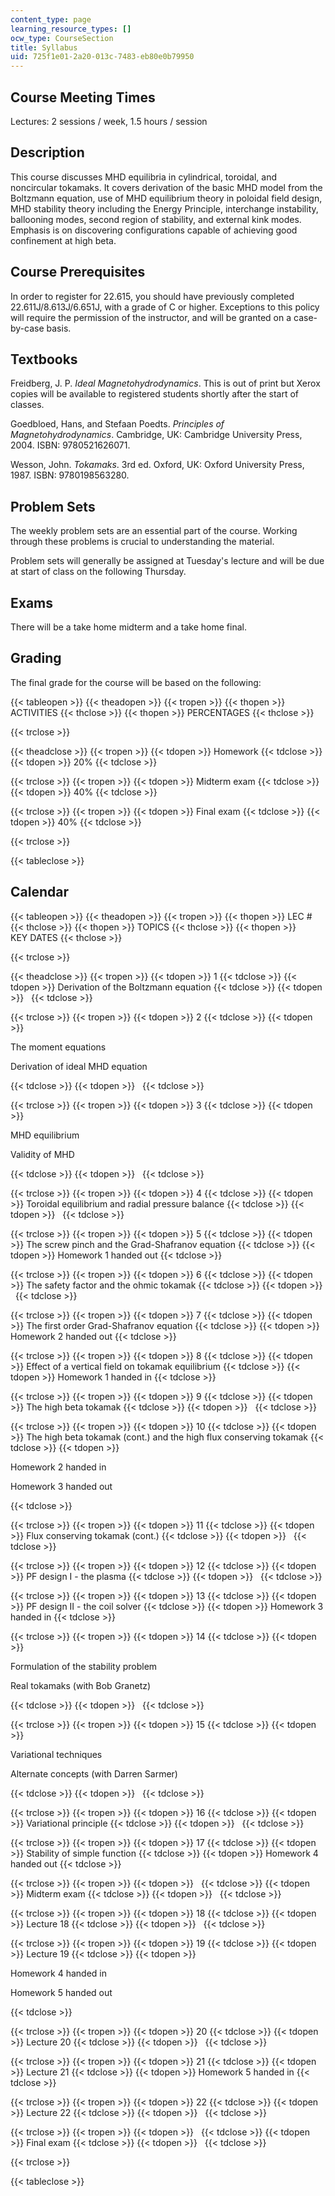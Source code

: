 ```yaml
---
content_type: page
learning_resource_types: []
ocw_type: CourseSection
title: Syllabus
uid: 725f1e01-2a20-013c-7483-eb80e0b79950
---
```


Course Meeting Times
--------------------

Lectures: 2 sessions / week, 1.5 hours / session

Description
-----------

This course discusses MHD equilibria in cylindrical, toroidal, and noncircular tokamaks. It covers derivation of the basic MHD model from the Boltzmann equation, use of MHD equilibrium theory in poloidal field design, MHD stability theory including the Energy Principle, interchange instability, ballooning modes, second region of stability, and external kink modes. Emphasis is on discovering configurations capable of achieving good confinement at high beta.

Course Prerequisites
--------------------

In order to register for 22.615, you should have previously completed 22.611J/8.613J/6.651J, with a grade of C or higher. Exceptions to this policy will require the permission of the instructor, and will be granted on a case-by-case basis.

Textbooks
---------

Freidberg, J. P. _Ideal Magnetohydrodynamics_. This is out of print but Xerox copies will be available to registered students shortly after the start of classes.

Goedbloed, Hans, and Stefaan Poedts. _Principles of Magnetohydrodynamics_. Cambridge, UK: Cambridge University Press, 2004. ISBN: 9780521626071.

Wesson, John. _Tokamaks_. 3rd ed. Oxford, UK: Oxford University Press, 1987. ISBN: 9780198563280.

Problem Sets
------------

The weekly problem sets are an essential part of the course. Working through these problems is crucial to understanding the material.

Problem sets will generally be assigned at Tuesday's lecture and will be due at start of class on the following Thursday.

Exams
-----

There will be a take home midterm and a take home final.

Grading
-------

The final grade for the course will be based on the following:

{{< tableopen >}}
{{< theadopen >}}
{{< tropen >}}
{{< thopen >}}
ACTIVITIES
{{< thclose >}}
{{< thopen >}}
PERCENTAGES
{{< thclose >}}

{{< trclose >}}

{{< theadclose >}}
{{< tropen >}}
{{< tdopen >}}
Homework
{{< tdclose >}}
{{< tdopen >}}
20%
{{< tdclose >}}

{{< trclose >}}
{{< tropen >}}
{{< tdopen >}}
Midterm exam
{{< tdclose >}}
{{< tdopen >}}
40%
{{< tdclose >}}

{{< trclose >}}
{{< tropen >}}
{{< tdopen >}}
Final exam
{{< tdclose >}}
{{< tdopen >}}
40%
{{< tdclose >}}

{{< trclose >}}

{{< tableclose >}}

Calendar
--------

{{< tableopen >}}
{{< theadopen >}}
{{< tropen >}}
{{< thopen >}}
LEC #
{{< thclose >}}
{{< thopen >}}
TOPICS
{{< thclose >}}
{{< thopen >}}
KEY DATES
{{< thclose >}}

{{< trclose >}}

{{< theadclose >}}
{{< tropen >}}
{{< tdopen >}}
1
{{< tdclose >}}
{{< tdopen >}}
Derivation of the Boltzmann equation
{{< tdclose >}}
{{< tdopen >}}
 
{{< tdclose >}}

{{< trclose >}}
{{< tropen >}}
{{< tdopen >}}
2
{{< tdclose >}}
{{< tdopen >}}


The moment equations

Derivation of ideal MHD equation


{{< tdclose >}}
{{< tdopen >}}
 
{{< tdclose >}}

{{< trclose >}}
{{< tropen >}}
{{< tdopen >}}
3
{{< tdclose >}}
{{< tdopen >}}


MHD equilibrium

Validity of MHD


{{< tdclose >}}
{{< tdopen >}}
 
{{< tdclose >}}

{{< trclose >}}
{{< tropen >}}
{{< tdopen >}}
4
{{< tdclose >}}
{{< tdopen >}}
Toroidal equilibrium and radial pressure balance
{{< tdclose >}}
{{< tdopen >}}
 
{{< tdclose >}}

{{< trclose >}}
{{< tropen >}}
{{< tdopen >}}
5
{{< tdclose >}}
{{< tdopen >}}
The screw pinch and the Grad-Shafranov equation
{{< tdclose >}}
{{< tdopen >}}
Homework 1 handed out
{{< tdclose >}}

{{< trclose >}}
{{< tropen >}}
{{< tdopen >}}
6
{{< tdclose >}}
{{< tdopen >}}
The safety factor and the ohmic tokamak
{{< tdclose >}}
{{< tdopen >}}
 
{{< tdclose >}}

{{< trclose >}}
{{< tropen >}}
{{< tdopen >}}
7
{{< tdclose >}}
{{< tdopen >}}
The first order Grad-Shafranov equation
{{< tdclose >}}
{{< tdopen >}}
Homework 2 handed out
{{< tdclose >}}

{{< trclose >}}
{{< tropen >}}
{{< tdopen >}}
8
{{< tdclose >}}
{{< tdopen >}}
Effect of a vertical field on tokamak equilibrium
{{< tdclose >}}
{{< tdopen >}}
Homework 1 handed in
{{< tdclose >}}

{{< trclose >}}
{{< tropen >}}
{{< tdopen >}}
9
{{< tdclose >}}
{{< tdopen >}}
The high beta tokamak
{{< tdclose >}}
{{< tdopen >}}
 
{{< tdclose >}}

{{< trclose >}}
{{< tropen >}}
{{< tdopen >}}
10
{{< tdclose >}}
{{< tdopen >}}
The high beta tokamak (cont.) and the high flux conserving tokamak
{{< tdclose >}}
{{< tdopen >}}


Homework 2 handed in

Homework 3 handed out


{{< tdclose >}}

{{< trclose >}}
{{< tropen >}}
{{< tdopen >}}
11
{{< tdclose >}}
{{< tdopen >}}
Flux conserving tokamak (cont.)
{{< tdclose >}}
{{< tdopen >}}
 
{{< tdclose >}}

{{< trclose >}}
{{< tropen >}}
{{< tdopen >}}
12
{{< tdclose >}}
{{< tdopen >}}
PF design I - the plasma
{{< tdclose >}}
{{< tdopen >}}
 
{{< tdclose >}}

{{< trclose >}}
{{< tropen >}}
{{< tdopen >}}
13
{{< tdclose >}}
{{< tdopen >}}
PF design II - the coil solver
{{< tdclose >}}
{{< tdopen >}}
Homework 3 handed in
{{< tdclose >}}

{{< trclose >}}
{{< tropen >}}
{{< tdopen >}}
14
{{< tdclose >}}
{{< tdopen >}}


Formulation of the stability problem

Real tokamaks (with Bob Granetz)


{{< tdclose >}}
{{< tdopen >}}
 
{{< tdclose >}}

{{< trclose >}}
{{< tropen >}}
{{< tdopen >}}
15
{{< tdclose >}}
{{< tdopen >}}


Variational techniques

Alternate concepts (with Darren Sarmer)


{{< tdclose >}}
{{< tdopen >}}
 
{{< tdclose >}}

{{< trclose >}}
{{< tropen >}}
{{< tdopen >}}
16
{{< tdclose >}}
{{< tdopen >}}
Variational principle
{{< tdclose >}}
{{< tdopen >}}
 
{{< tdclose >}}

{{< trclose >}}
{{< tropen >}}
{{< tdopen >}}
17
{{< tdclose >}}
{{< tdopen >}}
Stability of simple function
{{< tdclose >}}
{{< tdopen >}}
Homework 4 handed out
{{< tdclose >}}

{{< trclose >}}
{{< tropen >}}
{{< tdopen >}}
 
{{< tdclose >}}
{{< tdopen >}}
Midterm exam
{{< tdclose >}}
{{< tdopen >}}
 
{{< tdclose >}}

{{< trclose >}}
{{< tropen >}}
{{< tdopen >}}
18
{{< tdclose >}}
{{< tdopen >}}
Lecture 18
{{< tdclose >}}
{{< tdopen >}}
 
{{< tdclose >}}

{{< trclose >}}
{{< tropen >}}
{{< tdopen >}}
19
{{< tdclose >}}
{{< tdopen >}}
Lecture 19
{{< tdclose >}}
{{< tdopen >}}


Homework 4 handed in

Homework 5 handed out


{{< tdclose >}}

{{< trclose >}}
{{< tropen >}}
{{< tdopen >}}
20
{{< tdclose >}}
{{< tdopen >}}
Lecture 20
{{< tdclose >}}
{{< tdopen >}}
 
{{< tdclose >}}

{{< trclose >}}
{{< tropen >}}
{{< tdopen >}}
21
{{< tdclose >}}
{{< tdopen >}}
Lecture 21
{{< tdclose >}}
{{< tdopen >}}
Homework 5 handed in
{{< tdclose >}}

{{< trclose >}}
{{< tropen >}}
{{< tdopen >}}
22
{{< tdclose >}}
{{< tdopen >}}
Lecture 22
{{< tdclose >}}
{{< tdopen >}}
 
{{< tdclose >}}

{{< trclose >}}
{{< tropen >}}
{{< tdopen >}}
 
{{< tdclose >}}
{{< tdopen >}}
Final exam
{{< tdclose >}}
{{< tdopen >}}
 
{{< tdclose >}}

{{< trclose >}}

{{< tableclose >}}